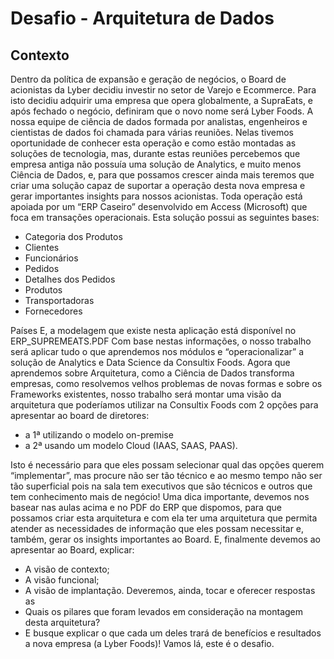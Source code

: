 # Desafio - Arquitetura de Dados


## Contexto

Dentro da política de expansão e geração de negócios, o Board de acionistas da Lyber decidiu investir no setor de Varejo e Ecommerce. Para isto decidiu adquirir uma empresa que opera globalmente, a SupraEats, e após fechado o negócio, definiram que o novo nome será Lyber Foods. A nossa equipe de ciência de dados formada por analistas, engenheiros e cientistas de dados foi chamada para várias reuniões. Nelas tivemos oportunidade de conhecer esta operação e como estão montadas as soluções de tecnologia, mas, durante estas reuniões percebemos que empresa antiga não possuía uma solução de Analytics, e muito menos Ciência de Dados, e, para que possamos crescer ainda mais teremos que criar uma solução capaz de suportar a operação desta nova empresa e gerar importantes insights para nossos acionistas. Toda operação está apoiada por um “ERP Caseiro” desenvolvido em Access (Microsoft) que foca em transações operacionais. Esta solução possui as seguintes bases:

- Categoria dos Produtos
- Clientes
- Funcionários
- Pedidos
- Detalhes dos Pedidos
- Produtos
- Transportadoras
- Fornecedores
  
Países E, a modelagem que existe nesta aplicação está disponível no ERP_SUPREMEATS.PDF Com base nestas informações, o nosso trabalho será aplicar tudo o que aprendemos nos módulos e “operacionalizar” a solução de Analytics e Data Science da Consultix Foods.
Agora que aprendemos sobre Arquitetura, como a Ciência de Dados transforma empresas, como resolvemos velhos problemas de novas formas e sobre os Frameworks existentes, nosso trabalho será montar uma visão da arquitetura que poderíamos utilizar na Consultix Foods com 2 opções para apresentar ao board de diretores: 

- a 1ª utilizando o modelo on-premise
- a 2ª usando um modelo Cloud (IAAS, SAAS, PAAS).

Isto é necessário para que eles possam selecionar qual das opções querem “implementar”, mas procure não ser tão técnico e ao mesmo tempo não ser tão superficial pois na sala tem executivos que são técnicos e outros que tem conhecimento mais de negócio! Uma dica importante, devemos nos basear nas aulas acima e no PDF do ERP que dispomos, para que possamos criar esta arquitetura e com ela ter uma arquitetura que permita atender as necessidades de informação que eles possam necessitar e, também, gerar os insights importantes ao Board. E, finalmente devemos ao apresentar ao Board, explicar:

- A visão de contexto;
- A visão funcional;
- A visão de implantação. Deveremos, ainda, tocar e oferecer respostas as
- Quais os pilares que foram levados em consideração na montagem desta arquitetura?
- E busque explicar o que cada um deles trará de benefícios e resultados a nova empresa (a Lyber Foods)! Vamos lá, este é o desafio.
